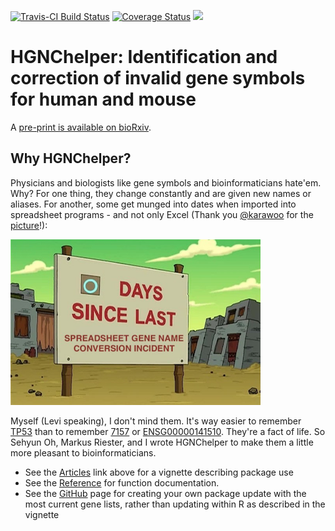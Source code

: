 [![Travis-CI Build Status](https://travis-ci.org/waldronlab/HGNChelper.svg?branch=master)](https://travis-ci.org/waldronlab/HGNChelper)
[![Coverage Status](https://codecov.io/github/waldronlab/HGNChelper/coverage.svg?branch=master)](https://codecov.io/github/waldronlab/HGNChelper?branch=master)
[![](https://cranlogs.r-pkg.org/badges/HGNChelper)](https://cran.r-project.org/package=HGNChelper)

# HGNChelper: Identification and correction of invalid gene symbols for human and mouse

A [pre-print is available on bioRxiv](https://www.biorxiv.org/content/10.1101/2020.09.16.300632v2). 

## Why HGNChelper?

Physicians and biologists like gene symbols and bioinformaticians
hate'em. Why? For one thing, they change constantly and are given new
names or aliases. For another, some get munged into dates when
imported into spreadsheet programs - and not only Excel (Thank you
[@karawoo](https://twitter.com/kara_woo) for the
[picture](https://twitter.com/kara_woo/status/1020054225022173184)!):

![](articles/0DaysSince.png)

Myself (Levi speaking), I don't mind them. It's way easier to remember
[TP53](http://www.genenames.org/cgi-bin/gene_symbol_report?hgnc_id=11998)
than to remember
[7157](http://www.ncbi.nlm.nih.gov/entrez/query.fcgi?db=gene&cmd=Retrieve&dopt=full_report&list_uids=7157)
or
[ENSG00000141510](http://www.ensembl.org/Homo_sapiens/geneview?gene=ENSG00000141510). They're
a fact of life. So Sehyun Oh, Markus Riester, and I wrote HGNChelper to make them
a little more pleasant to bioinformaticians.

* See the [Articles](articles/index.html) link above for a vignette
  describing package use
* See the [Reference](reference/index.html) for function documentation.
* See the [GitHub](https://github.com/waldronlab/HGNChelper) page for
  creating your own package update with the most current gene lists,
  rather than updating within R as described in the vignette
